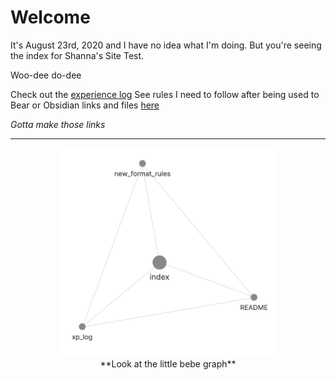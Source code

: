 # Welcome

It's August 23rd, 2020 and I have no idea what I'm doing. But you're seeing the index for Shanna's Site Test.

Woo-dee do-dee

Check out the [experience log](site_notes/xp_log.md)
See rules I need to follow after being used to Bear or Obsidian links and files [here](site_notes/new_format_rules.md)

*Gotta make those links*


---

<p align="center">
  <img src="attachments/20200823170128_graph.png" width="350" />
<br>
**Look at the little bebe graph**
</p>
